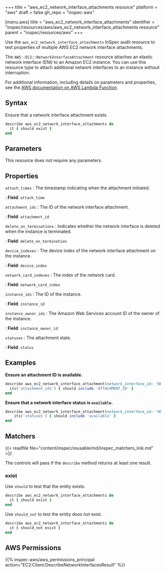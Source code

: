 +++
title = "aws_ec2_network_interface_attachments resource"
platform = "aws"
draft = false
gh_repo = "inspec-aws"

[menu.aws]
title = "aws_ec2_network_interface_attachments"
identifier = "inspec/resources/aws/aws_ec2_network_interface_attachments resource"
parent = "inspec/resources/aws"
+++

Use the `aws_ec2_network_interface_attachments` InSpec audit resource to test properties of multiple AWS EC2 network interface attachments.

The `AWS::EC2::NetworkInterfaceAttachment` resource attaches an elastic network interface (ENI) to an Amazon EC2 instance. You can use this resource type to attach additional network interfaces to an instance without interruption.

For additional information, including details on parameters and properties, see the [AWS documentation on AWS Lambda Function](https://docs.aws.amazon.com/AWSCloudFormation/latest/UserGuide/aws-resource-lambda-function.html).

## Syntax

Ensure that a network interface attachment exists.

```ruby
describe aws_ec2_network_interface_attachments do
  it { should exist }
end
```

## Parameters

This resource does not require any parameters.

## Properties

`attach_times`
: The timestamp indicating when the attachment initiated.

: **Field**: `attach_time`

`attachment_ids`
: The ID of the network interface attachment.

: **Field**: `attachment_id`

`delete_on_terminations`
: Indicates whether the network interface is deleted when the instance is terminated.

: **Field**: `delete_on_termination`

`device_indexes`
: The device index of the network interface attachment on the instance.

: **Field**: `device_index`

`network_card_indexes`
: The index of the network card.

: **Field**: `network_card_index`

`instance_ids`
: The ID of the instance.

: **Field**: `instance_id`

`instance_owner_ids`
: The Amazon Web Services account ID of the owner of the instance.

: **Field**: `instance_owner_id`

`statuses`
: The attachment state.

: **Field**: `status`

## Examples

**Ensure an attachment ID is available.**

```ruby
describe aws_ec2_network_interface_attachment(network_interface_id: 'NETWORK_INTERFACE_ID') do
  its('attachment_ids') { should include 'ATTACHMENT_ID' }
end
```

**Ensure that a network interface status is `available`.**

```ruby
describe aws_ec2_network_interface_attachment(network_interface_id: 'NETWORK_INTERFACE_ID') do
    its('statuses') { should include 'available' }
end
```

## Matchers

{{< readfile file="content/inspec/reusable/md/inspec_matchers_link.md" >}}

The controls will pass if the `describe` method returns at least one result.

### exist

Use `should` to test that the entity exists.

```ruby
describe aws_ec2_network_interface_attachments do
  it { should exist }
end
```

Use `should_not` to test the entity does not exist.

```ruby
describe aws_ec2_network_interface_attachments do
  it { should_not exist }
end
```

## AWS Permissions

{{% inspec-aws/aws_permissions_principal action="EC2:Client:DescribeNetworkInterfacesResult" %}}
